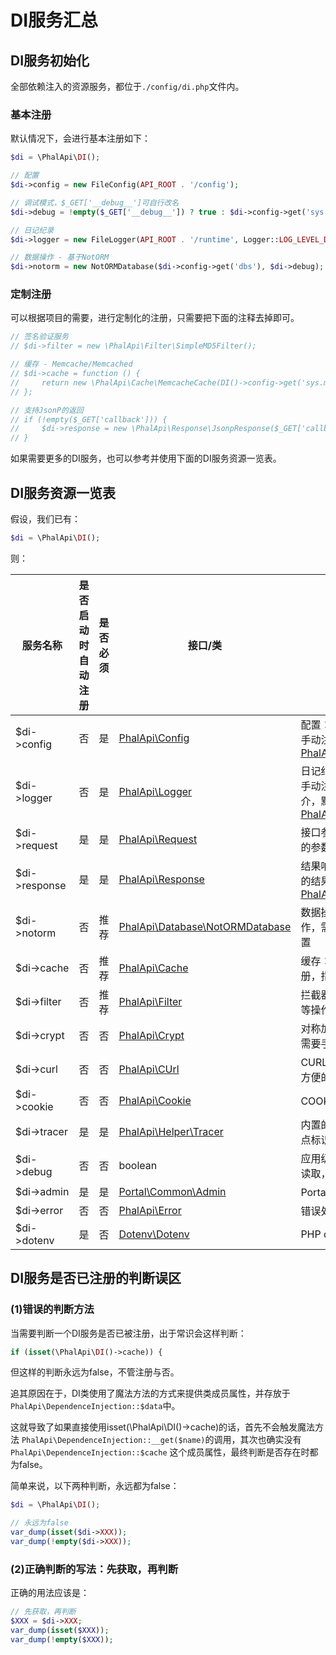 # DI服务汇总

## DI服务初始化
全部依赖注入的资源服务，都位于```./config/di.php```文件内。  

### 基本注册

默认情况下，会进行基本注册如下：  

```php
$di = \PhalApi\DI();

// 配置
$di->config = new FileConfig(API_ROOT . '/config');

// 调试模式，$_GET['__debug__']可自行改名
$di->debug = !empty($_GET['__debug__']) ? true : $di->config->get('sys.debug');

// 日记纪录
$di->logger = new FileLogger(API_ROOT . '/runtime', Logger::LOG_LEVEL_DEBUG | Logger::LOG_LEVEL_INFO | Logger::LOG_LEVEL_ERROR);

// 数据操作 - 基于NotORM
$di->notorm = new NotORMDatabase($di->config->get('dbs'), $di->debug);
```

### 定制注册

可以根据项目的需要，进行定制化的注册，只需要把下面的注释去掉即可。  

```php
// 签名验证服务
// $di->filter = new \PhalApi\Filter\SimpleMD5Filter();

// 缓存 - Memcache/Memcached
// $di->cache = function () {
//     return new \PhalApi\Cache\MemcacheCache(DI()->config->get('sys.mc'));
// };

// 支持JsonP的返回
// if (!empty($_GET['callback'])) {
//     $di->response = new \PhalApi\Response\JsonpResponse($_GET['callback']);
// }
```

如果需要更多的DI服务，也可以参考并使用下面的DI服务资源一览表。  

## DI服务资源一览表

假设，我们已有：  
```php
$di = \PhalApi\DI();
```

则：  

服务名称|是否启动时自动注册|是否必须|接口/类|作用说明
---|---|---|---|---
$di->config|否|是|[PhalApi\Config](https://github.com/phalapi/kernal/blob/master/src/Config.php)|配置：负责项目配置的读取，需要手动注册，指定存储媒介，默认是[PhalApi\Config\FileCache](https://github.com/phalapi/kernal/blob/master/src/Cache/FileCache.php)
$di->logger|否|是|[PhalApi\Logger](https://github.com/phalapi/kernal/blob/master/src/Logger.php)|日记纪录：负责日记的写入，需要手动注册，指定日记级别和存储媒介，默认是[PhalApi\Logger\FileLogger](https://github.com/phalapi/kernal/blob/master/src/Logger/FileLogger.php)
$di->request|是|是|[PhalApi\Request](https://github.com/phalapi/kernal/blob/master/src/Request.php)|接口参数请求：用于收集接口请求的参数
$di->response|是|是|[PhalApi\Response](https://github.com/phalapi/kernal/blob/master/src/Response.php)|结果响应：用于输出返回给客户端的结果，默认为[PhalApi\Response\JsonResponse](https://github.com/phalapi/kernal/blob/master/src/Response/JsonResponse.php)
$di->notorm|否|推荐|[PhalApi\Database\NotORMDatabase](https://github.com/phalapi/kernal/blob/master/src/Database/NotORMDatabase.php)|数据操作：基于NotORM的DB操作，需要手动注册，指定数据库配置
$di->cache|否|推荐|[PhalApi\Cache](https://github.com/phalapi/kernal/blob/master/src/Cache.php)|缓存：实现缓存读写，需要手动注册，指定缓存
$di->filter|否|推荐|[PhalApi\Filter](https://github.com/phalapi/kernal/blob/master/src/Filter.php)|拦截器：实现签名验证、权限控制等操作
$di->crypt|否|否|[PhalApi\Crypt](https://github.com/phalapi/kernal/blob/master/src/Crypt.php)|对称加密：实现对称加密和解密，需要手动注册
$di->curl|否|否|[PhalApi\CUrl](https://github.com/phalapi/kernal/blob/master/src/CUrl.php)|CURL请求类：通过curl实现的快捷方便的接口请求类，需要手动注册
$di->cookie|否|否|[PhalApi\Cookie](https://github.com/phalapi/kernal/blob/master/src/Cookie.php)|COOKIE的操作
$di->tracer|是|是|[PhalApi\Helper\Tracer](https://github.com/phalapi/kernal/blob/master/src/Helper/Tracer.php)|内置的全球追踪器，支持自定义节点标识  
$di->debug|否|否|boolean|应用级的调试开关，通常可从配置读取，为true时开启调试模式
$di->admin|是|是|[Portal\Common\Admin](https://github.com/phalapi/phalapi/blob/master-2x/src/portal/Common/Admin.php)|Portal运营平台登录的管理员会话
$di->error|否|否|[PhalApi\Error](https://github.com/phalapi/kernal/blob/master/src/Error.php)|错误处理
$di->dotenv|是|否|[Dotenv\Dotenv](https://github.com/vlucas/phpdotenv)|PHP dotenv

## DI服务是否已注册的判断误区

### (1)错误的判断方法

当需要判断一个DI服务是否已被注册，出于常识会这样判断：  
```php
if (isset(\PhalApi\DI()->cache)) {
```
但这样的判断永远为false，不管注册与否。  
  
追其原因在于，DI类使用了魔法方法的方式来提供类成员属性，并存放于```PhalApi\DependenceInjection::$data```中。  
  
这就导致了如果直接使用isset(\PhalApi\DI()->cache)的话，首先不会触发魔法方法 ```PhalApi\DependenceInjection::__get($name)```的调用，其次也确实没有```PhalApi\DependenceInjection::$cache``` 这个成员属性，最终判断是否存在时都为false。  
  
简单来说，以下两种判断，永远都为false：  
```php
$di = \PhalApi\DI();

// 永远为false
var_dump(isset($di->XXX));
var_dump(!empty($di->XXX));
```

### (2)正确判断的写法：先获取，再判断

正确的用法应该是：  
```php
// 先获取，再判断
$XXX = $di->XXX;
var_dump(isset($XXX));
var_dump(!empty($XXX));
```  
 
